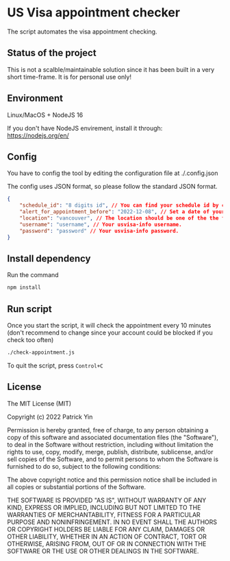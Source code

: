 # US Visa appointment checker

The script automates the visa appointment checking.

## Status of the project
This is not a scalble/maintainable solution since it has been built in a very short time-frame. It is for personal use only!

## Environment

Linux/MacOS + NodeJS 16

If you don't have NodeJS envirement, install it through: https://nodejs.org/en/

## Config

You have to config the tool by editing the configuration file at ./.config.json

The config uses JSON format, so please follow the standard JSON format.

```json
{
    "schedule_id": "8 digits id", // You can find your schedule id by clicking the green "Continue" button localted on top right of the web page. (You will see it once you successfully logged in.)
    "alert_for_appointment_before": "2022-12-08", // Set a date of your current appointment date. The script will play beep-beep-beep-beep-beep once it finds an early appointment.
    "location": "vancouver", // The location should be one of the the following options: vancouver, calgary, ottawa, toronto.
    "username": "username", // Your usvisa-info username.
    "password": "password" // Your usvisa-info password.
}
```

## Install dependency

Run the command
```bash
npm install
```

## Run script
Once you start the script, it will check the appointment every 10 minutes (don't recommend to change since your account could be blocked if you check too often)

```bash
./check-appointment.js
```

To quit the script, press `Control+C`

## License
The MIT License (MIT)

Copyright (c) 2022 Patrick Yin

Permission is hereby granted, free of charge, to any person obtaining a copy of this software and associated documentation files (the "Software"), to deal in the Software without restriction, including without limitation the rights to use, copy, modify, merge, publish, distribute, sublicense, and/or sell copies of the Software, and to permit persons to whom the Software is furnished to do so, subject to the following conditions:

The above copyright notice and this permission notice shall be included in all copies or substantial portions of the Software.

THE SOFTWARE IS PROVIDED "AS IS", WITHOUT WARRANTY OF ANY KIND, EXPRESS OR IMPLIED, INCLUDING BUT NOT LIMITED TO THE WARRANTIES OF MERCHANTABILITY, FITNESS FOR A PARTICULAR PURPOSE AND NONINFRINGEMENT. IN NO EVENT SHALL THE AUTHORS OR COPYRIGHT HOLDERS BE LIABLE FOR ANY CLAIM, DAMAGES OR OTHER LIABILITY, WHETHER IN AN ACTION OF CONTRACT, TORT OR OTHERWISE, ARISING FROM, OUT OF OR IN CONNECTION WITH THE SOFTWARE OR THE USE OR OTHER DEALINGS IN THE SOFTWARE.
